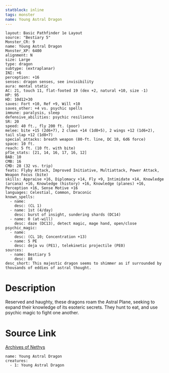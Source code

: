 ```yaml
---
statblock: inline
tags: monster
name: Young Astral Dragon
---
```

```statblock
layout: Basic Pathfinder 1e Layout
source: "Bestiary 5"
Monster_CR: 9
name: Young Astral Dragon
Monster_XP: 6400
alignment: N
size: Large
type: dragon
subtype: (extraplanar)
INI: +6
perception: +16
senses: dragon senses, see invisibility
aura: mental static
AC: 21, touch 11, flat-footed 19 (dex +2, natural +10, size -1)
HP: 95
HD: 10d12+30
saves: Fort +10, Ref +9, Will +10
saves_other: +4 vs. psychic spells
immune: paralysis, sleep
defensive_abilities: psychic resilience
SR: 20
speed: 40 ft., fly 200 ft. (poor)
melee: bite +15 (2d6+7), 2 claws +14 (1d8+5), 2 wings +12 (1d6+2), tail slap +12 (1d8+7)
special_attacks: breath weapon (80-ft. line, DC 18, 6d6 force)
space: 10 ft.
reach: 5 ft. (10 ft. with bite)
pf1e_stats: [21, 14, 16, 17, 16, 12]
BAB: 10
CMB: 16
CMD: 28 (32 vs. trip)
feats: Flyby Attack, Improved Initiative, Multiattack, Power Attack, Weapon Focus (bite)
skills: Appraise +16, Diplomacy +14, Fly +9, Intimidate +14, Knowledge (arcana) +16, Knowledge (history) +16, Knowledge (planes) +16, Perception +16, Sense Motive +16
languages: Celestial, Common, Draconic
known_spells:
  - name:
    desc: (CL 1)
  - name: 1st (4/day)
    desc: burst of insight, sundering shards (DC14)
  - name: 0 (at-will)
    desc: daze (DC13), detect magic, mage hand, open/close
psychic_magic:
  - name:
    desc: (CL 10; Concentration +13)
  - name: 5 PE
    desc: deja vu (PE1), telekinetic projectile (PE0)
sources:
  - name: Bestiary 5
    desc: 88
desc_short: This majestic dragon seems to shimmer as if surrounded by thousands of eddies of astral thought.
```
# Description
Reserved and haughty, these dragons roam the Astral Plane, seeking to expand their knowledge of its esoteric secrets. They hunt to eat, and use psychic magic to fight one another.
# Source Link
[Archives of Nethys](https://aonprd.com/MonsterDisplay.aspx?ItemName=Young%20Astral%20Dragon)
```encounter-table
name: Young Astral Dragon
creatures:
  - 1: Young Astral Dragon
```
